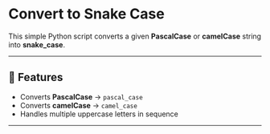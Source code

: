 # Convert to Snake Case

This simple Python script converts a given **PascalCase** or **camelCase** string into **snake_case**.

---

## 📌 Features
- Converts **PascalCase** → `pascal_case`
- Converts **camelCase** → `camel_case`
- Handles multiple uppercase letters in sequence

---
